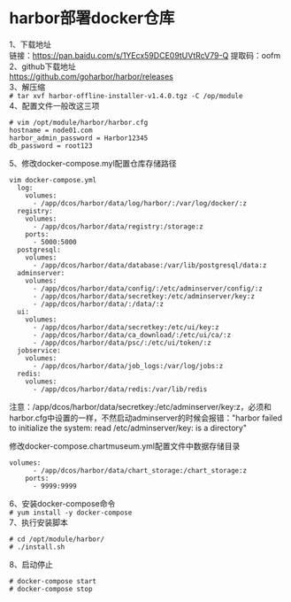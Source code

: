 harbor部署docker仓库
====================
1、下载地址  
链接：https://pan.baidu.com/s/1YEcx59DCE09tUVtRcV79-Q 提取码：oofm  
2、github下载地址  
https://github.com/goharbor/harbor/releases  
3、解压缩  
``` # tar xvf harbor-offline-installer-v1.4.0.tgz -C /op/module ```  
4、配置文件一般改这三项  
```
# vim /opt/module/harbor/harbor.cfg
hostname = node01.com
harbor_admin_password = Harbor12345
db_password = root123
```  
5、修改docker-compose.myl配置仓库存储路径  
```
vim docker-compose.yml
  log:
    volumes:
      - /app/dcos/harbor/data/log/harbor/:/var/log/docker/:z
  registry:
    volumes:
      - /app/dcos/harbor/data/registry:/storage:z
    ports:
      - 5000:5000
  postgresql:
    volumes:
      - /app/dcos/harbor/data/database:/var/lib/postgresql/data:z
  adminserver:
    volumes:
      - /app/dcos/harbor/data/config/:/etc/adminserver/config/:z
      - /app/dcos/harbor/data/secretkey:/etc/adminserver/key:z
      - /app/dcos/harbor/data/:/data/:z 
  ui:
    volumes:
      - /app/dcos/harbor/data/secretkey:/etc/ui/key:z
      - /app/dcos/harbor/data/ca_download/:/etc/ui/ca/:z
      - /app/dcos/harbor/data/psc/:/etc/ui/token/:z
  jobservice:
    volumes:
      - /app/dcos/harbor/data/job_logs:/var/log/jobs:z
  redis:
    volumes:
      - /app/dcos/harbor/data/redis:/var/lib/redis
```  
注意：/app/dcos/harbor/data/secretkey:/etc/adminserver/key:z，必须和harbor.cfg中设置的一样，不然启动adminserver的时候会报错："harbor failed to initialize the system: read /etc/adminserver/key: is a directory"  

修改docker-compose.chartmuseum.yml配置文件中数据存储目录  
```
volumes:
      - /app/dcos/harbor/data/chart_storage:/chart_storage:z
    ports:
      - 9999:9999
```  


6、安装docker-compose命令  
``` # yum install -y docker-compose ```  
7、执行安装脚本  
``` 
# cd /opt/module/harbor/
# ./install.sh
```  
8、启动停止  
```
# docker-compose start
# docker-compose stop
```  
